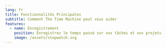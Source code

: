 ```yaml
---
lang: fr
title: Fonctionnalités Principales
subtitle: Comment The Time Machine peut vous aider
features:
  - name: Enregistrement
    position: Enregistrez le temps passé sur vos tâches et vos projets
    image: /assets/stopwatch.svg
---
```

